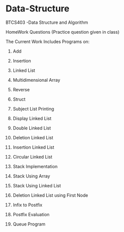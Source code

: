 # Data-Structure
BTCS403 -Data Structure and Algorithm

HomeWork Questions (Practice question given in class)

The Current Work Includes Programs on:

1) Add

2) Insertion

3) Linked List

4) Multidimensional Array

5) Reverse

6) Struct

7) Subject List Printing

8) Display Linked List

9) Double Linked List

10) Deletion Linked List

11) Insertion Linked List

12) Circular Linked List

13) Stack Implementation

14) Stack Using Array

15) Stack Using Linked List

16) Deletion Linked List using First Node

17) Infix to Postfix 

18) Postfix Evaluation

19) Queue Program
